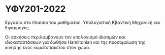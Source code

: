 # ΥΦΥ201-2022
Εργασία στο πλαίσιο του μαθήματος. Υπολογιστική Κβαντική Μηχανική και Εφαρμογές.

Οι ασκήσεις περιλαμβάνουν τον υπολογισμό ιδιοτιμών και ιδιοκαταστάσεων για δωθήσα Hamiltonian και της προσομοίωση της κίνησης ενός κυματοπακέτου στον χώρο.
